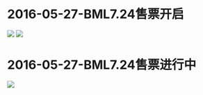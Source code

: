 # 2016-05-27-BML7.24售票开启
![](https://bilicover2016.github.io/Android/2016-05-27-BML7.24售票开启.png)
![](https://bilicover2016.github.io/PC/2016-05-27-1.jpg)
# 2016-05-27-BML7.24售票进行中
![](https://bilicover2016.github.io/PC/2016-05-27-2.jpg)
